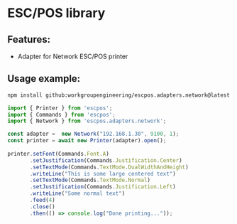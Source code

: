 # ESC/POS library

## Features:

- Adapter for Network ESC/POS printer
                           
## Usage example:

```bash
npm install github:workgroupengineering/escpos.adapters.network@latest
```

```javascript
import { Printer } from 'escpos';
import { Commands } from 'escpos';
import { Network } from 'escpos.adapters.network';

const adapter =  new Network("192.168.1.30", 9100, 1);
const printer = await new Printer(adapter).open();
                           
printer.setFont(Commands.Font.A)
       .setJustification(Commands.Justification.Center)
       .setTextMode(Commands.TextMode.DualWidthAndHeight)
       .writeLine("This is some large centered text")
       .setTextMode(Commands.TextMode.Normal)
       .setJustification(Commands.Justification.Left)
       .writeLine("Some normal text")
       .feed(4)
       .close()
       .then(() => console.log("Done printing..."));
```
